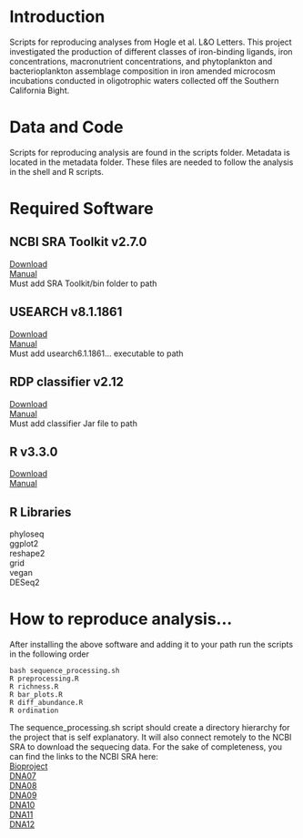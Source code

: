 # Introduction
Scripts for reproducing analyses from Hogle et al. L&amp;O Letters. This project investigated the production of different classes of iron-binding ligands, iron concentrations, macronutrient concentrations, and phytoplankton and bacterioplankton assemblage composition in iron amended microcosm incubations conducted in oligotrophic waters collected off the Southern California Bight.

# Data and Code
Scripts for reproducing analysis are found in the scripts folder. Metadata is located in the metadata folder. These files are needed to follow the analysis in the shell and R scripts.

# Required Software
## NCBI SRA Toolkit v2.7.0
[Download](https://github.com/ncbi/sra-tools/wiki/Downloads)  
[Manual](http://ncbi.github.io/sra-tools/)  
Must add SRA Toolkit/bin folder to path  

## USEARCH v8.1.1861
[Download](http://www.drive5.com/usearch/download.html)  
[Manual](http://www.drive5.com/usearch/manual/)  
Must add usearch6.1.1861... executable to path  

## RDP classifier v2.12
[Download](https://sourceforge.net/projects/rdp-classifier/files/rdp-classifier/)  
[Manual](https://github.com/rdpstaff/classifier)  
Must add classifier Jar file to path  

## R v3.3.0
[Download](https://www.r-project.org/)  
[Manual](https://cran.r-project.org/manuals.html)  

## R Libraries
phyloseq  
ggplot2  
reshape2  
grid  
vegan  
DESeq2  

# How to reproduce analysis...
After installing the above software and adding it to your path run the scripts in the following order

```shell
bash sequence_processing.sh
R preprocessing.R
R richness.R
R bar_plots.R
R diff_abundance.R
R ordination
```

The sequence_processing.sh script should create a directory hierarchy for the project that is self explanatory. It will also connect remotely to the NCBI SRA to download the sequecing data. For the sake of completeness, you can find the links to the NCBI SRA here:  
[Bioproject](http://www.ncbi.nlm.nih.gov/bioproject/PRJNA331054)  
[DNA07](http://www.ncbi.nlm.nih.gov/sra/SRX1973167)  
[DNA08](http://www.ncbi.nlm.nih.gov/sra/SRX1973168)  
[DNA09](http://www.ncbi.nlm.nih.gov/sra/SRX1973169)  
[DNA10](http://www.ncbi.nlm.nih.gov/sra/SRX1973170)  
[DNA11](http://www.ncbi.nlm.nih.gov/sra/SRX1973171)  
[DNA12](http://www.ncbi.nlm.nih.gov/sra/SRX1973172)  
